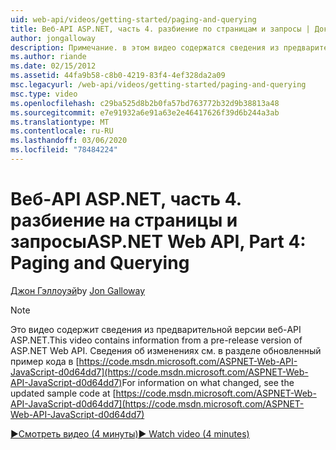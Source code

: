 ```yaml
---
uid: web-api/videos/getting-started/paging-and-querying
title: Веб-API ASP.NET, часть 4. разбиение по страницам и запросы | Документация Майкрософт
author: jongalloway
description: Примечание. в этом видео содержатся сведения из предварительной версии веб-API ASP.NET
ms.author: riande
ms.date: 02/15/2012
ms.assetid: 44fa9b58-c8b0-4219-83f4-4ef328da2a09
msc.legacyurl: /web-api/videos/getting-started/paging-and-querying
msc.type: video
ms.openlocfilehash: c29ba525d8b2b0fa57bd763772b32d9b38813a48
ms.sourcegitcommit: e7e91932a6e91a63e2e46417626f39d6b244a3ab
ms.translationtype: MT
ms.contentlocale: ru-RU
ms.lasthandoff: 03/06/2020
ms.locfileid: "78484224"
---
```

# <a name="aspnet-web-api-part-4-paging-and-querying"></a><span data-ttu-id="711d8-103">Веб-API ASP.NET, часть 4. разбиение на страницы и запросы</span><span class="sxs-lookup"><span data-stu-id="711d8-103">ASP.NET Web API, Part 4: Paging and Querying</span></span>

<span data-ttu-id="711d8-104">[Джон Гэллоуэй](https://github.com/jongalloway)</span><span class="sxs-lookup"><span data-stu-id="711d8-104">by [Jon Galloway](https://github.com/jongalloway)</span></span>

> [!NOTE]
> <span data-ttu-id="711d8-105">Это видео содержит сведения из предварительной версии веб-API ASP.NET.</span><span class="sxs-lookup"><span data-stu-id="711d8-105">This video contains information from a pre-release version of ASP.NET Web API.</span></span> <span data-ttu-id="711d8-106">Сведения об изменениях см. в разделе обновленный пример кода в [https://code.msdn.microsoft.com/ASPNET-Web-API-JavaScript-d0d64dd7](https://code.msdn.microsoft.com/ASPNET-Web-API-JavaScript-d0d64dd7)</span><span class="sxs-lookup"><span data-stu-id="711d8-106">For information on what changed, see the updated sample code at [https://code.msdn.microsoft.com/ASPNET-Web-API-JavaScript-d0d64dd7](https://code.msdn.microsoft.com/ASPNET-Web-API-JavaScript-d0d64dd7)</span></span>

[<span data-ttu-id="711d8-107">&#9654;Смотреть видео (4 минуты)</span><span class="sxs-lookup"><span data-stu-id="711d8-107">&#9654; Watch video (4 minutes)</span></span>](https://channel9.msdn.com/Blogs/ASP-NET-Site-Videos/paging-and-querying)
